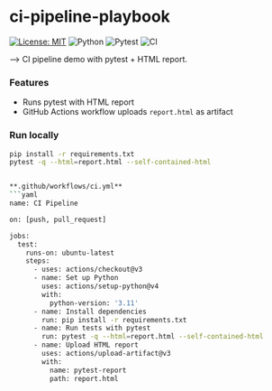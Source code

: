 # ci-pipeline-playbook

[![License: MIT](https://img.shields.io/badge/License-MIT-yellow.svg)](LICENSE)
![Python](https://img.shields.io/badge/python-3.11-blue)
![Pytest](https://img.shields.io/badge/pytest-tested-brightgreen)
![CI](https://img.shields.io/badge/CI-GitHub%20Actions-blue)

--> CI pipeline demo with pytest + HTML report.

### Features
- Runs pytest with HTML report
- GitHub Actions workflow uploads `report.html` as artifact

### Run locally
```bash
pip install -r requirements.txt
pytest -q --html=report.html --self-contained-html


**.github/workflows/ci.yml**
```yaml
name: CI Pipeline

on: [push, pull_request]

jobs:
  test:
    runs-on: ubuntu-latest
    steps:
      - uses: actions/checkout@v3
      - name: Set up Python
        uses: actions/setup-python@v4
        with:
          python-version: '3.11'
      - name: Install dependencies
        run: pip install -r requirements.txt
      - name: Run tests with pytest
        run: pytest -q --html=report.html --self-contained-html
      - name: Upload HTML report
        uses: actions/upload-artifact@v3
        with:
          name: pytest-report
          path: report.html
